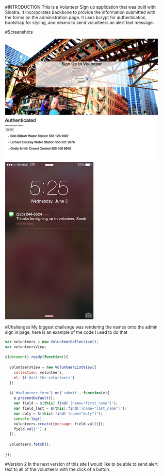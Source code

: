 
#INTRODUCTION
This is a Volunteer Sign up application that was built with Sinatra. It incorporates backbone to provide the information submitted with the forms on the administration page. It uses bcrypt for authentication, bootstrap for styling, and nexmo to send volunteers an alert text message.

#Screenshots

![Sign Up Page](/Home2.png)
![Admin Page](/Admin2.png)
![Text Message](/screen.jpg)

#Challenges
My biggest challenge was rendering the names onto the admin sign in page, here is an example of the code I used to do that

```javascript
var volunteers = new VolunteerCollection();
var volunteersView;

$(document).ready(function(){

  volunteersView = new VolunteerListView({
    collection: volunteers,
    el: $('#all-the-volunteers')
  })

  $('#volunteer-form').on('submit', function(e){
    e.preventDefault();
    var field = $(this).find('[name="first_name"]');
    var field_last = $(this).find('[name="last_name"]');
    var duty = $(this).find('[name="duty"]');
    console.log();
    volunteers.create({message: field.val()});
    field.val('');s
  });

  volunteers.fetch();

});


```
#Version 2
In the next version of this site I would like to be able to send alert text to all of the volunteers with the click of a button.
